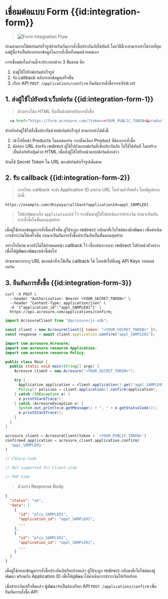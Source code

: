 # เชื่อมต่อแบบ Form {{id:integration-form}}

> ![Form Integration Flow](./images/doc-form-flow.png)

ท่านสามารถใช้ฟอร์มสำเร็จรูปสำหรับเริ่มการสั่งซื้อประกันภัยได้ทันที โดยวิธีนี้จะสามารถทำได้ง่ายที่สุด แต่ผู้ซื้อจำเป็นต้องกรอกข้อมูลในการสั่งซื้อทั้งหมดด้วยตนเอง

การเชื่อมต่อในส่วนนี้จะประกอบด้วย 3 ขั้นตอน คือ

1. ส่งผู้ใช้ไปยังฟอร์มสำเร็จรูป
2. รับ callback หลังกรอกข้อมูลเสร็จสิ้น
3. เรียก API `POST /applications/confirm` ยืนยันการสั่งซื้อจากเซิร์ฟเวอร์

## 1. ส่งผู้ใช้ไปยังหน้าเว็บฟอร์ม {{id:integration-form-1}}

> ตัวอย่างโค้ด HTML ซึ่งเป็นลิงก์สำหรับการสั่งซื้อ

```html
  <a href="https://form.acrosure.com/?token=<YOUR_PUBLIC_TOKEN>&productId=prod_ta">สั่งซื้อประกันภัย</a>
```

สำหรับส่งผู้ใช้ไปสั่งซื้อประกันด้วยฟอร์มสำเร็จรูป สามารถทำได้ดังนี้

1. เข้าไปที่หน้า Products ในแดชบอร์ด จากนั้นเลือก Product ที่ต้องการสั่งซื้อ
2. คัดลอก URL สำหรับ redirect ผู้ใช้ไปยังแบบฟอร์มสั่งซื้อประกันภัย ไปใช้ได้ทันที โดยสร้างเป็นลิงก์หรือปุ่มด้วย HTML เพื่อส่งผู้ใช้ไปยังหน้าแบบฟอร์มดังกล่าว

<aside class="warning">
ห้ามใช้ Secret Token ใน URL ของฟอร์มสำเร็จรูปเด็ดขาด 
</aside>

## 2. รับ callback {{id:integration-form-2}}

> การเรียก callback จะส่ง Application ID มาผ่าน URL ในส่วนคิวรีสตริง โดยมีรูปแบบดังนี้

```
https://example.com/dhipaya/callback?applicationId=appl_SAMPLE01
```

> ให้นักพัฒนาเก็บ `applicationId` ไว้ จากนั้นนำผู้ใช้ไปดำเนินการชำระเงิน ก่อนจะยืนยันการสั่งซื้อในขั้นตอนสุดท้าย

เมื่อผู้ใช้กรอกข้อมูลการสั่งซื้อเสร็จสิ้น ผู้ใช้จะถูก redirect กลับมาที่เว็บไซต์ของนักพัฒนา เพื่อดำเนินการชำระเงินให้เสร็จสิ้น ก่อนจะยืนยันการสั่งซื้อประกันภัยเป็นขั้นตอนสุดท้าย

อย่างไรก็ตาม หากยังไม่ได้กำหนดหน้า callback ไว้ เบื้องต้นระบบจะ redirect ไปยังหน้าตัวอย่าง เพื่อให้ผู้พัฒนาพัฒนาหน้านี้ต่อไป

ท่านสามารถระบุ URL ของหน้าที่จะใช้เป็น callback ได้ โดยเข้าไปที่เมนู API Keys จากแดชบอร์ด

## 3. ยืนยันการสั่งซื้อ {{id:integration-form-3}}

```shell
curl -X POST \
  --header "Authorization: Bearer <YOUR_SECRET_TOKEN>" \
  --header "Content-Type: application/json" \
  -d '{"application_id":"appl_SAMPLE01"}' \
  https://api.acrosure.com/applications/confirm;
```

```javascript
import AcrosureClient from "@acrosure/js-sdk";

const client = new AcrosureClient({ token: "<YOUR_SECRET_TOKEN>" });
const response = await client.application.confirm("appl_SAMPLE01");
```

```java
import com.acrosure.Acrosure;
import com.acrosure.resource.Application;
import com.acrosure.resource.Policy;

public class Main {
  public static void main(String[] args) {
    Acrosure client = new Acrosure("<YOUR_SECRET_TOKEN>");

    try {
      Application application = client.application().get("appl_SAMPLE01");
      Policy[] policies = client.application().confirm(application);
    } catch (IOException e) {
      e.printStackTrace();
    } catch (AcrosureException e) {
      System.out.println(e.getMessage() + ", " + e.getStatusCode());
      e.printStackTrace();
    }
  }
}
```

```python
acrosure_client = AcrosureClient(token = '<YOUR_PUBLIC_TOKEN>')
confirmed_application = acrosure_client.application.confirm(
  'appl_SAMPLE01'
)
```

```csharp
// CSharp Code
```

```swift
// Not supported for Client-side
```

```php
// PHP Code
```

> ตัวอย่าง Response Body

```json
{
  "status": "ok",
  "data": [
    {
      "id": "plcy_SAMPLE01",
      "application_id": "appl_SAMPLE01",
      ...
    },
    {
      "id": "plcy_SAMPLE02",
      "application_id": "appl_SAMPLE01",
      ...
    }
  ]
}
```

เมื่อผู้ใช้กรอกข้อมูลการสั่งซื้อประกันภัยเรียบร้อยแล้ว ผู้ใช้จะถูก redirect กลับมาที่เว็บไซต์ของผู้พัฒนา พร้อมกับ Application ID เพื่อให้ผู้พัฒนาได้ดำเนินการชำระเงินให้เรียบร้อย

เมื่อชำระเงินเสร็จสิ้นแล้ว ผู้พัฒนาจำเป็นต้องเรียก API `POST /applications/confirm` เพื่อยืนยันการสั่งซื้อ API
